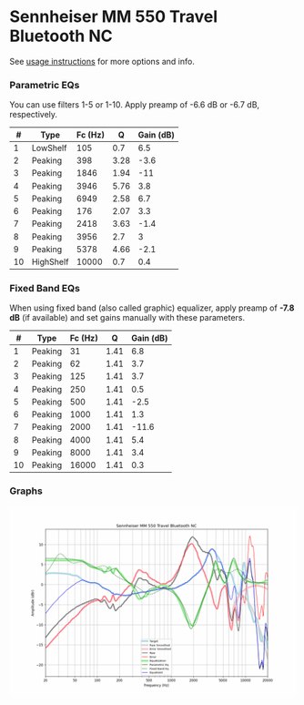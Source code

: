 # Sennheiser MM 550 Travel Bluetooth NC
See [usage instructions](https://github.com/jaakkopasanen/AutoEq#usage) for more options and info.

### Parametric EQs
You can use filters 1-5 or 1-10. Apply preamp of -6.6 dB or -6.7 dB, respectively.

|   # | Type      |   Fc (Hz) |    Q |   Gain (dB) |
|-----|-----------|-----------|------|-------------|
|   1 | LowShelf  |       105 | 0.7  |         6.5 |
|   2 | Peaking   |       398 | 3.28 |        -3.6 |
|   3 | Peaking   |      1846 | 1.94 |       -11   |
|   4 | Peaking   |      3946 | 5.76 |         3.8 |
|   5 | Peaking   |      6949 | 2.58 |         6.7 |
|   6 | Peaking   |       176 | 2.07 |         3.3 |
|   7 | Peaking   |      2418 | 3.63 |        -1.4 |
|   8 | Peaking   |      3956 | 2.7  |         3   |
|   9 | Peaking   |      5378 | 4.66 |        -2.1 |
|  10 | HighShelf |     10000 | 0.7  |         0.4 |

### Fixed Band EQs
When using fixed band (also called graphic) equalizer, apply preamp of **-7.8 dB** (if available) and set gains manually with these parameters.

|   # | Type    |   Fc (Hz) |    Q |   Gain (dB) |
|-----|---------|-----------|------|-------------|
|   1 | Peaking |        31 | 1.41 |         6.8 |
|   2 | Peaking |        62 | 1.41 |         3.7 |
|   3 | Peaking |       125 | 1.41 |         3.7 |
|   4 | Peaking |       250 | 1.41 |         0.5 |
|   5 | Peaking |       500 | 1.41 |        -2.5 |
|   6 | Peaking |      1000 | 1.41 |         1.3 |
|   7 | Peaking |      2000 | 1.41 |       -11.6 |
|   8 | Peaking |      4000 | 1.41 |         5.4 |
|   9 | Peaking |      8000 | 1.41 |         3.4 |
|  10 | Peaking |     16000 | 1.41 |         0.3 |

### Graphs
![](./Sennheiser%20MM%20550%20Travel%20Bluetooth%20NC.png)
